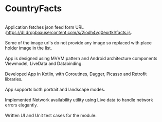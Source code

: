 # CountryFacts

<br/>Application fetches json feed form URL :https://dl.dropboxusercontent.com/s/2iodh4vg0eortkl/facts.js.
<br/>
<br/>Some of the image url's do not provide any image so replaced with place holder image in the list.
<br/>
<br/>App is designed using MVVM pattern and Android architecture components Viewmodel, LiveData and Databinding.
<br/>
<br/>Developed App in Kotlin, with Coroutines, Dagger, Picasso and Retrofit libraries.
<br/>
<br/>App supports both portrait and landscape modes.
<br/>
<br/>Implemented Network availability utility using Live data to handle network errors elegantly.
<br/>
<br/>Written UI and Unit test cases for the module.
<br/>
